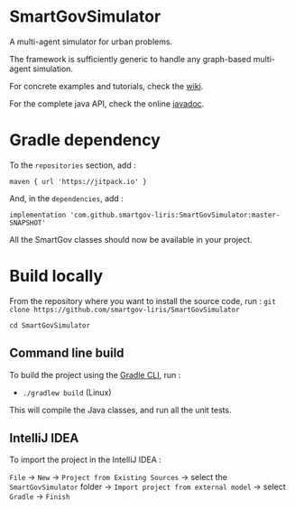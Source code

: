 # SmartGovSimulator
A multi-agent simulator for urban problems.

The framework is sufficiently generic to handle any graph-based multi-agent simulation.

For concrete examples and tutorials, check the [wiki](https://github.com/smartgov-liris/SmartGovSimulator/wiki).

For the complete java API, check the online [javadoc](https://smartgov-liris.github.io/SmartGovSimulator/).

# Gradle dependency

To the `repositories` section, add : 
```
maven { url 'https://jitpack.io' }
```
And, in the `dependencies`, add : 
```
implementation 'com.github.smartgov-liris:SmartGovSimulator:master-SNAPSHOT'
```

All the SmartGov classes should now be available in your project.

# Build locally

From the repository where you want to install the source code, run :
`git clone https://github.com/smartgov-liris/SmartGovSimulator`

`cd SmartGovSimulator`

## Command line build

To build the project using the [Gradle CLI](https://docs.gradle.org/current/userguide/command_line_interface.html), run :

- `./gradlew build` (Linux)

This will compile the Java classes, and run all the unit tests.

## IntelliJ IDEA

To import the project in the IntelliJ IDEA :

`File` -> `New` -> `Project from Existing Sources` -> select the `SmartGovSimulator` folder -> `Import project from external model` -> select `Gradle` -> `Finish`

